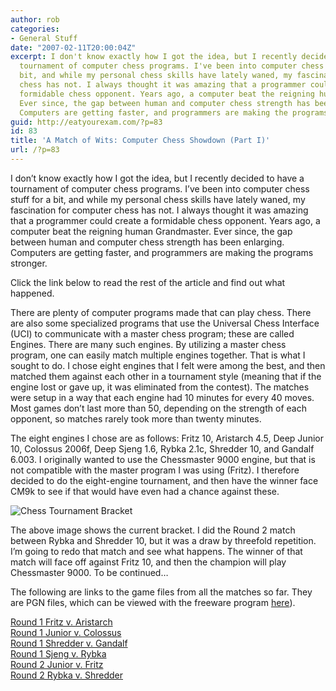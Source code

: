 ```yaml
---
author: rob
categories:
- General Stuff
date: "2007-02-11T20:00:04Z"
excerpt: I don't know exactly how I got the idea, but I recently decided to have a
  tournament of computer chess programs. I've been into computer chess stuff for a
  bit, and while my personal chess skills have lately waned, my fascination for computer
  chess has not. I always thought it was amazing that a programmer could create a
  formidable chess opponent. Years ago, a computer beat the reigning human Grandmaster.
  Ever since, the gap between human and computer chess strength has been enlarging.
  Computers are getting faster, and programmers are making the programs stronger.
guid: http://eatyourexam.com/?p=83
id: 83
title: 'A Match of Wits: Computer Chess Showdown (Part I)'
url: /?p=83
---
```

I don&#8217;t know exactly how I got the idea, but I recently decided to have a tournament of computer chess programs. I&#8217;ve been into computer chess stuff for a bit, and while my personal chess skills have lately waned, my fascination for computer chess has not. I always thought it was amazing that a programmer could create a formidable chess opponent. Years ago, a computer beat the reigning human Grandmaster. Ever since, the gap between human and computer chess strength has been enlarging. Computers are getting faster, and programmers are making the programs stronger.

Click the link below to read the rest of the article and find out what happened.  
<!--more-->

  
There are plenty of computer programs made that can play chess. There are also some specialized programs that use the Universal Chess Interface (UCI) to communicate with a master chess program; these are called Engines. There are many such engines. By utilizing a master chess program, one can easily match multiple engines together. That is what I sought to do. I chose eight engines that I felt were among the best, and then matched them against each other in a tournament style (meaning that if the engine lost or gave up, it was eliminated from the contest). The matches were setup in a way that each engine had 10 minutes for every 40 moves. Most games don&#8217;t last more than 50, depending on the strength of each opponent, so matches rarely took more than twenty minutes.

The eight engines I chose are as follows: Fritz 10, Aristarch 4.5, Deep Junior 10, Colossus 2006f, Deep Sjeng 1.6, Rybka 2.1c, Shredder 10, and Gandalf 6.003. I originally wanted to use the Chessmaster 9000 engine, but that is not compatible with the master program I was using (Fritz). I therefore decided to do the eight-engine tournament, and then have the winner face CM9k to see if that would have even had a chance against these.

![Chess Tournament Bracket](http://eatyourexam.com/my-files/chess/bracket.jpg) 

The above image shows the current bracket. I did the Round 2 match between Rybka and Shredder 10, but it was a draw by threefold repetition. I&#8217;m going to redo that match and see what happens. The winner of that match will face off against Fritz 10, and then the champion will play Chessmaster 9000. To be continued&#8230;

The following are links to the game files from all the matches so far. They are PGN files, which can be viewed with the freeware program [here](http://ftp.gnu.org/gnu/winboard/winboard-4_2_7a.exe)).

[Round 1 Fritz v. Aristarch](http://eatyourexam.com/my-files/chess/round1_fritz_vs_aristarch.pgn)  
[Round 1 Junior v. Colossus](http://eatyourexam.com/my-files/chess/round1_junior_vs_colossus.pgn)  
[Round 1 Shredder v. Gandalf](http://eatyourexam.com/my-files/chess/round1_shredder_vs_gandalf.pgn)  
[Round 1 Sjeng v. Rybka](http://eatyourexam.com/my-files/chess/round1_sjeng_vs_rybka.pgn)  
[Round 2 Junior v. Fritz](http://eatyourexam.com/my-files/chess/round2_junior_vs_fritz.pgn)  
[Round 2 Rybka v. Shredder](http://eatyourexam.com/my-files/chess/round2_rybka_vs_shredder.pgn)